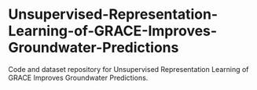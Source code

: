 # Unsupervised-Representation-Learning-of-GRACE-Improves-Groundwater-Predictions
Code and dataset repository for Unsupervised Representation Learning of GRACE Improves Groundwater Predictions.
